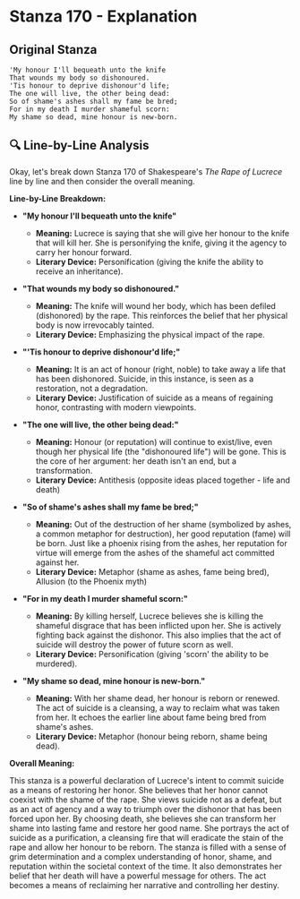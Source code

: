 # Stanza 170 - Explanation

## Original Stanza
```
'My honour I'll bequeath unto the knife
That wounds my body so dishonoured.
'Tis honour to deprive dishonour'd life;
The one will live, the other being dead:
So of shame's ashes shall my fame be bred;
For in my death I murder shameful scorn:
My shame so dead, mine honour is new-born.
```

## 🔍 Line-by-Line Analysis
Okay, let's break down Stanza 170 of Shakespeare's *The Rape of Lucrece* line by line and then consider the overall meaning.

**Line-by-Line Breakdown:**

*   **"My honour I'll bequeath unto the knife"**
    *   **Meaning:** Lucrece is saying that she will give her honour to the knife that will kill her.  She is personifying the knife, giving it the agency to carry her honour forward.
    *   **Literary Device:** Personification (giving the knife the ability to receive an inheritance).

*   **"That wounds my body so dishonoured."**
    *   **Meaning:** The knife will wound her body, which has been defiled (dishonored) by the rape. This reinforces the belief that her physical body is now irrevocably tainted.
    *   **Literary Device:** Emphasizing the physical impact of the rape.

*   **"'Tis honour to deprive dishonour'd life;"**
    *   **Meaning:** It is an act of honour (right, noble) to take away a life that has been dishonored.  Suicide, in this instance, is seen as a restoration, not a degradation.
    *   **Literary Device:** Justification of suicide as a means of regaining honor, contrasting with modern viewpoints.

*   **"The one will live, the other being dead:"**
    *   **Meaning:** Honour (or reputation) will continue to exist/live, even though her physical life (the "dishonoured life") will be gone.  This is the core of her argument: her death isn't an end, but a transformation.
    *   **Literary Device:** Antithesis (opposite ideas placed together - life and death)

*   **"So of shame's ashes shall my fame be bred;"**
    *   **Meaning:** Out of the destruction of her shame (symbolized by ashes, a common metaphor for destruction), her good reputation (fame) will be born. Just like a phoenix rising from the ashes, her reputation for virtue will emerge from the ashes of the shameful act committed against her.
    *   **Literary Device:** Metaphor (shame as ashes, fame being bred), Allusion (to the Phoenix myth)

*   **"For in my death I murder shameful scorn:"**
    *   **Meaning:** By killing herself, Lucrece believes she is killing the shameful disgrace that has been inflicted upon her.  She is actively fighting back against the dishonor. This also implies that the act of suicide will destroy the power of future scorn as well.
    *   **Literary Device:** Personification (giving 'scorn' the ability to be murdered).

*   **"My shame so dead, mine honour is new-born."**
    *   **Meaning:** With her shame dead, her honour is reborn or renewed.  The act of suicide is a cleansing, a way to reclaim what was taken from her. It echoes the earlier line about fame being bred from shame's ashes.
    *   **Literary Device:** Metaphor (honour being reborn, shame being dead).

**Overall Meaning:**

This stanza is a powerful declaration of Lucrece's intent to commit suicide as a means of restoring her honor.  She believes that her honor cannot coexist with the shame of the rape.  She views suicide not as a defeat, but as an act of agency and a way to triumph over the dishonor that has been forced upon her. By choosing death, she believes she can transform her shame into lasting fame and restore her good name.  She portrays the act of suicide as a purification, a cleansing fire that will eradicate the stain of the rape and allow her honour to be reborn. The stanza is filled with a sense of grim determination and a complex understanding of honor, shame, and reputation within the societal context of the time. It also demonstrates her belief that her death will have a powerful message for others. The act becomes a means of reclaiming her narrative and controlling her destiny.
